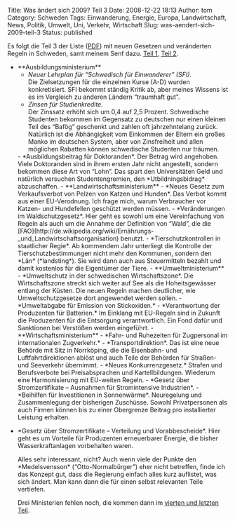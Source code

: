 Title: Was ändert sich 2009? Teil 3
Date: 2008-12-22 18:13
Author: tom
Category: Schweden
Tags: Einwanderung, Energie, Europa, Landwirtschaft, News, Politik, Umwelt, Uni, Verkehr, Wirtschaft
Slug: was-aendert-sich-2009-teil-3
Status: published

Es folgt die Teil 3 der Liste
([PDF](http://regeringen.se/download/d4eebe7f.pdf?major=1&minor=117622&cn=attachmentPublDuplicator_0_attachment))
mit neuen Gesetzen und veränderten Regeln in Schweden, samt meinem Senf
dazu. [Teil 1](http://www.fiket.de/2008/12/16/was-aendert-sich-2009/),
[Teil 2](http://www.fiket.de/2008/12/19/was-aendert-sich-2009-teil-2/).

<ul>
<li>
**Ausbildungsministerium**

-   *Neuer Lehrplan für “Schwedisch für Einwanderer” (SFI)*.  
    Die Zielsetzungen für die einzelnen Kurse (A-D) wurden
    konkretisiert. SFI bekommt ständig Kritik ab, aber meines Wissens
    ist es im Vergleich zu anderen Ländern “traumhaft gut”.
-   *Zinsen für Studienkredite.*  
    Der Zinssatz erhöht sich um 0,4 auf 2,5 Prozent. Schwedische
    Studenten bekommen im Gegensatz zu deutschen nur einen kleinen Teil
    des “Bafög” geschenkt und zahlen oft jahrzehntelang zurück.
    Natürlich ist die Abhängigkeit vom Einkommen der Eltern ein großes
    Manko im deutschen System, aber von Zinsfreiheit und allen möglichen
    Rabatten können schwedische Studenten nur träumen.

</li>
-   *Ausbildungsbeitrag für Doktoranden*.  
    Der Betrag wird angehoben. Viele Doktoranden sind in ihrem ersten
    Jahr nicht angestellt, sondern bekommen diese Art von “Lohn”. Das
    spart den Universitäten Geld und natürlich versuchen
    Studentengremien, den *Utbildningsbidrag* abzuschaffen.
-   **Landwirtschaftsministerium**
-   *Neues Gesetz zum Verkaufsverbot von Pelzen von Katzen und Hunden*.  
    Das Verbot kommt aus einer EU-Verodnung. Ich frage mich, warum
    Verbraucher vor Katzen- und Hundefellen geschützt werden müssen.
-   *Veränderungen im Waldschutzgesetz*.  
    Hier geht es sowohl um eine Vereinfachung von Regeln als auch um
    die Annahme der Definition von “Wald”, die die
    [FAO](http://de.wikipedia.org/wiki/Ernährungs-_und_Landwirtschaftsorganisation)
    benutzt.

</li>
-   *Tierschutzkontrollen in staatlicher Regie*.  
    Ab kommendem Jahr unterliegt die Kontrolle der
    Tierschutzbestimmungen nicht mehr den Kommunen, sondern den *Län*
    (*landsting*). Sie wird dann auch aus Steuermitteln bezahlt und
    damit kostenlos für die Eigentümer der Tiere.
-   **Umweltministerium**
-   *Umweltschutz in der schwedischen Wirtschaftszone*.  
    Die Wirtschaftszone streckt sich weiter auf See als die
    Hoheitsgewässer entlang der Küsten. Die neuen Regeln machen
    deutlicher, wie Umweltschutzgesetze dort angewendet werden sollen.
-   *Umweltabgabe für Emission von Stickoxiden.*

</li>
-   *Verantwortung der Produzenten für Batterien.*  
    Im Einklang mit EU-Regeln sind in Zukunft die Produzenten für die
    Entsorgung verantwortlich. Ein Fond dafür und Sanktionen bei
    Verstößen werden eingeführt.
-   **Wirtschaftsministerium**
-   *Fahr- und Ruhezeiten für Zugpersonal im internationalen
    Zugverkehr.*
-   *Transportdirektion*.  
    Das ist eine neue Behörde mit Sitz in Norrköping, die die
    Eisenbahn- und Luftfahrtdirektionen ablöst und auch Teile der
    Behörden für Straßen- und Seeverkehr übernimmt.
-   *Neues Konkurrenzgesetz.*  
    Strafen und Berufsverbote bei Preisabsprachen und Kartellbildungen.
    Wiederum eine Harmonisierung mit EU-weiten Regeln.
-   *Gesetz über Stromzertifikate – Ausnahmen für Stromintensive
    Industrien*.
-   *Beihilfen für Investitionen in Sonnenwärme*.  
    Neuregelung und Zusammenlegung der bisherigen Zuschüsse. Sowohl
    Privatpersonen als auch Firmen können bis zu einer Obergrenze
    Beitrag pro installierter Leistung erhalten.

</li>
</ul>
<ul>
<li>
*Gesetz über Stromzertifikate – Verteilung und Vorabbescheide*.  
Hier geht es um Vorteile für Produzenten erneuerbarer Energie, die
bisher Wasserkraftanlagen vorbehalten waren.

</p>
Alles sehr interessant, nicht? Auch wenn viele der Punkte den
*Medelsvensson* (“Otto-Normalbürger”) eher nicht betreffen, finde ich
das Konzept gut, dass die Regierung einfach alles kurz auflistet, was
sich ändert. Man kann dann die für einen selbst relevanten Teile
vertiefen.

Drei Ministerien fehlen noch, die kommen dann im [vierten und letzten
Teil](http://www.fiket.de/2008/12/29/was-aendert-sich-2009-teil-4/).

